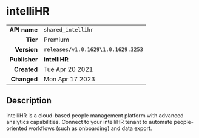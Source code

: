 # intelliHR
| | |
|-:|-|
|**API name**|`shared_intellihr`|
|**Tier**|Premium|
|**Version**|`releases/v1.0.1629\1.0.1629.3253`|
|**Publisher**|**intelliHR**|
|**Created**|Tue Apr 20 2021|
|**Changed**|Mon Apr 17 2023|

## Description
intelliHR is a cloud-based people management platform with advanced analytics capabilities.  Connect to your intelliHR tenant to automate people-oriented workflows (such as onboarding) and data export.
